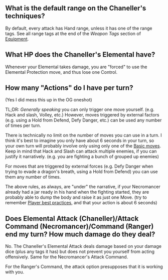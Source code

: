 ## What is the default range on the Chaneller's techniques?

By default, every attack has Hand range, unless it has one of the range tags. See all range tags at the end of the *Weapon Tags* section of [Equipment](Equipment.md).

## What HP does the Chaneller's Elemental have?

Whenever your Elemental takes damage, you are "forced" to use the Elemental Protection move, and thus lose one Control.

## How many "Actions" do I have per turn?

(Yes I did mess this up in the OG oneshot)

TL;DR: *Generally speaking* you can only trigger one move yourself. (e.g. Hack and slash, Volley, etc.) However, moves triggered by external factors (e.g. using a Hold from Defend, Defy Danger, etc.) can be used any number of times per turn.

There is technically no limit on the number of moves you can use in a turn. I think it's best to imagine you only have about 6 seconds in your turn, so your own turn will probably involve only using only one of the [Basic moves](Moves/Basic%20moves.md). Keep in mind that Hack and Slash can attack multiple enemies, if you can justify it narratively. (e.g. you are fighting a bunch of grouped up enemies) 

For moves that are triggered by external forces (e.g. Defy Danger when trying to evade a dragon's breath, using a Hold from Defend) you can use them any number of times.

The above rules, as always, are "under" the narrative, if your Necromancer already had a jar ready in his hand when the fighting started, they are probably able to dump the body and raise it as just one Move. (try to remember [Player best practices](Player%20best%20practices.md), and that your action is about 6 seconds)

## Does Elemental Attack (Chaneller)/Attack Command (Necromancer)/Command (Ranger) end my turn? How much damage do they deal?

No. The Chaneller's Elemental Attack deals damage based on your damage dice (plus any tags it has) but does not prevent you yourself from acting offensively. Same for the Necromancer's Attack Command.

For the Ranger's Command, the attack option presupposes that it is working with you.
